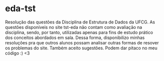 # eda-tst
Resolução das questões da Disciplina de Estrutura de Dados da UFCG. 
As questões disponíveis no site tst-eda não contam como avaliação na disciplina, sendo, por tanto, utilizadas apenas para fins de estudo prático dos conceitos abordados em sala. Dessa forma, disponibilizo minhas resoluções pra que outros alunos possam analisar outras formas de resover os problemas do site. Também aceito sugestões. Podem dar pitaco no meu código :) <3 
